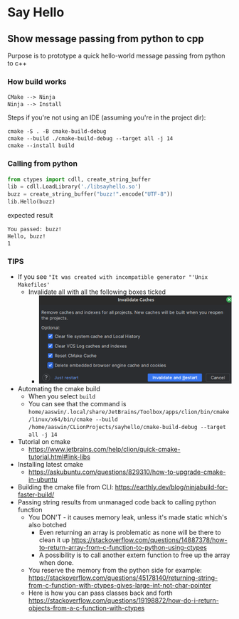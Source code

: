 # Say Hello
## Show message passing from python to cpp

Purpose is to prototype a quick hello-world message passing from python to c++

### How build works

```mermaid LR
CMake --> Ninja
Ninja --> Install
```

Steps if you're not using an IDE (assuming you're in the project dir):

```shell
cmake -S . -B cmake-build-debug
cmake --build ./cmake-build-debug --target all -j 14
cmake --install build
```

### Calling from python

```python
from ctypes import cdll, create_string_buffer
lib = cdll.LoadLibrary('./libsayhello.so')
buzz = create_string_buffer("buzz!".encode("UTF-8"))
lib.Hello(buzz)
```

expected result

```shell
You passed: buzz!
Hello, buzz!
1
```

### TIPS

* If you see `"It was created with incompatible generator "'Unix Makefiles'`
  * Invalidate all with all the following boxes ticked
    * ![img.png](invalidate-options.png)
* Automating the cmake build
  * When you select `build`
  * You can see that the command is `home/aaswin/.local/share/JetBrains/Toolbox/apps/clion/bin/cmake/linux/x64/bin/cmake --build /home/aaswin/CLionProjects/sayhello/cmake-build-debug --target all -j 14`
* Tutorial on cmake
  * https://www.jetbrains.com/help/clion/quick-cmake-tutorial.html#link-libs
* Installing latest cmake
  * https://askubuntu.com/questions/829310/how-to-upgrade-cmake-in-ubuntu
* Building the cmake file from CLI: https://earthly.dev/blog/ninjabuild-for-faster-build/
* Passing string results from unmanaged code back to calling python function
  * You DON'T - it causes memory leak, unless it's made static which's also botched
    * Even returning an array is problematic as none will be there to clean it up https://stackoverflow.com/questions/14887378/how-to-return-array-from-c-function-to-python-using-ctypes
    * A possibility is to call another extern function to free up the array when done.
  * You reserve the memory from the python side for example: https://stackoverflow.com/questions/45178140/returning-string-from-c-function-with-ctypes-gives-large-int-not-char-pointer
  * Here is how you can pass classes back and forth https://stackoverflow.com/questions/19198872/how-do-i-return-objects-from-a-c-function-with-ctypes